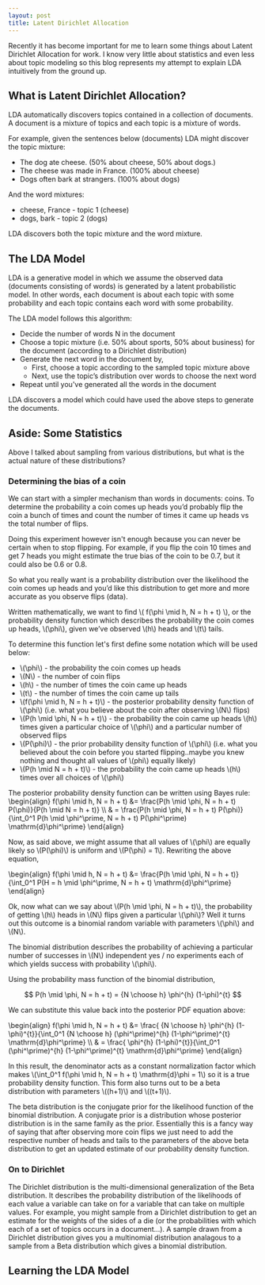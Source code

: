 ```yaml
---
layout: post
title: Latent Dirichlet Allocation 
---
```




Recently it has become important for me to learn some things about Latent Dirichlet Allocation for work.  I know very little about statistics and even less about topic modeling so this blog represents my attempt to explain LDA intuitively from the ground up.

<h2 class="sectionTitle">What is Latent Dirichlet Allocation?</h2>

LDA automatically discovers topics contained in a collection of documents.  A document is a mixture of topics and each topic is a mixture of words.

For example, given the sentences below (documents) LDA might discover the topic mixture:
  * The dog ate cheese. (50% about cheese, 50% about dogs.)
  * The cheese was made in France. (100% about cheese)
  * Dogs often bark at strangers. (100% about dogs)

And the word mixtures:
  * cheese, France - topic 1 (cheese)
  * dogs, bark - topic 2 (dogs)

LDA discovers both the topic mixture and the word mixture.

<h2 class="sectionTitle">The LDA Model</h2>

LDA is a generative model in which we assume the observed data (documents consisting of words) is generated by a latent probabilistic model.  In other words, each document is about each topic with some probability and each topic contains each word with some probability.

The LDA model follows this algorithm:
  * Decide the number of words N in the document
  * Choose a topic mixture (i.e. 50% about sports, 50% about business) for the document (according to a Dirichlet distribution)
  * Generate the next word in the document by,
    * First, choose a topic according to the sampled topic mixture above
    * Next, use the topic’s distribution over words to choose the next word 
  * Repeat until you've generated all the words in the document

LDA discovers a model which could have used the above steps to generate the documents.

<h2 class="sectionTitle">Aside: Some Statistics</h2>

Above I talked about sampling from various distributions, but what is the actual nature of these distributions?

<h3>Determining the bias of a coin</h3>

We can start with a simpler mechanism than words in documents: coins.  To determine the probability a coin comes up heads you’d probably flip the coin a bunch of times and count the number of times it came up heads vs the total number of flips. 

Doing this experiment however isn't enough because you can never be certain when to stop flipping.  For example, if you flip the coin 10 times and get 7 heads you might estimate the true bias of the coin to be 0.7, but it could also be 0.6 or 0.8.

So what you really want is a probability distribution over the likelihood the coin comes up heads and you’d like this distribution to get more and more accurate as you observe flips (data).  

Written mathematically, we want to find \\( f(\phi \mid h, N = h + t) \\), or the probability density function which describes the probability the coin comes up heads, \\(\phi\\), given we’ve observed \\(h\\) heads and \\(t\\) tails.

To determine this function let's first define some notation which will be used below:

  * \\(\phi\\) - the probability the coin comes up heads
  * \\(N\\) - the number of coin flips
  * \\(h\\) - the number of times the coin came up heads
  * \\(t\\) - the number of times the coin came up tails
  * \\(f(\phi \mid h, N = h + t)\\) - the posterior probability density function of \\(\phi\\) (i.e. what you believe about the coin after observing \\(N\\) flips)
  * \\(P(h \mid \phi, N = h + t)\\) - the probability the coin came up heads \\(h\\) times given a particular choice of \\(\phi\\) and a particular number of observed flips
  * \\(P(\phi)\\) - the prior probability density function of \\(\phi\\) (i.e. what you believed about the coin before you started flipping..maybe you knew nothing and thought all values of \\(phi\\) equally likely)
  * \\(P(h \mid N = h + t)\\) - the probability the coin came up heads \\(h\\) times over all choices of \\(\phi\\)

The posterior probability density function can be written using Bayes rule:
\begin{align} 
    f(\phi \mid h, N = h + t) &= \frac{P(h \mid \phi, N = h + t) P(\phi)}{P(h \mid N = h + t)} 
    \\\\ & = \frac{P(h \mid \phi, N = h + t) P(\phi)}{\int_0^1 P(h \mid \phi^\prime, N = h + t) P(\phi^\prime) \mathrm{d}\phi^\prime}
\end{align}

Now, as said above, we might assume that all values of \\(\phi\\) are equally likely so \\(P(\phi)\\) is uniform and \\(P(\phi) = 1\\).  Rewriting the above equation,

\begin{align} 
    f(\phi \mid h, N = h + t) &= \frac{P(h \mid \phi, N = h + t)}{\int_0^1 P(H = h \mid \phi^\prime, N = h + t) \mathrm{d}\phi^\prime}
\end{align}

Ok, now what can we say about \\(P(h \mid \phi, N = h + t)\\), the probability of getting \\(h\\) heads in \\(N\\) flips given a particular \\(\phi\\)?  Well it turns out this outcome is a binomial random variable with parameters \\(\phi\\) and \\(N\\).  

The binomial distribution describes the probability of achieving a particular number of successes in \\(N\\) independent yes / no experiments each of which yields success with probability \\(\phi\\).

Using the probability mass function of the binomial distribution,

$$ P(h \mid \phi, N = h + t) = {N \choose h} \phi^{h} (1-\phi)^{t} $$

We can substitute this value back into the posterior PDF equation above:

\begin{align} 
    f(\phi \mid h, N = h + t) &= \frac{ {N \choose h} \phi^{h} (1-\phi)^{t}}{\int_0^1 {N \choose h} (\phi^\prime)^{h} (1-\phi^\prime)^{t} \mathrm{d}\phi^\prime}
    \\\\ & = \frac{ \phi^{h} (1-\phi)^{t}}{\int_0^1 (\phi^\prime)^{h} (1-\phi^\prime)^{t} \mathrm{d}\phi^\prime}
\end{align}

In this result, the denominator acts as a constant normalization factor which makes \\(\int_0^1 f(\phi \mid h, N = h + t) \mathrm{d}\phi = 1\\) so it is a true probability density function. This form also turns out to be a beta distribution with parameters \\((h+1)\\) and \\((t+1)\\).  

The beta distribution is the conjugate prior for the likelihood function of the binomial distribution.  A conjugate prior is a distribution whose posterior distribution is in the same family as the prior.  Essentially this is a fancy way of saying that after observing more coin flips we just need to add the respective number of heads and tails to the parameters of the above beta distribution to get an updated estimate of our probability density function.

<h3>On to Dirichlet</h3>

The Dirichlet distribution is the multi-dimensional generalization of the Beta distribution.  It describes the probability distribution of the likelihoods of each value a variable can take on for a variable that can take on multiple values.  For example, you might sample from a Dirichlet distribution to get an estimate for the weights of the sides of a die (or the probabilities with which each of a set of topics occurs in a document...).  A sample drawn from a Dirichlet distribution gives you a multinomial distribution analagous to a sample from a Beta distribution which gives a binomial distribution.

<h2 class="sectionTitle">Learning the LDA Model</h2>




